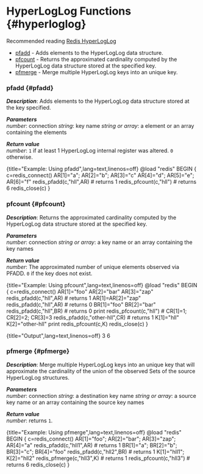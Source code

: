 # HyperLogLog Functions {#hyperloglog}
Recommended reading [Redis HyperLogLog](http://redis.io/commands/pfadd)

* [pfadd](#pfadd) - Adds elements to the HyperLogLog data structure.
* [pfcount](#pfcount) - Returns the approximated cardinality computed by the HyperLogLog data structure stored at the specified key.
* [pfmerge](#pfmerge) - Merge multiple HyperLogLog keys into an unique key.

### pfadd {#pfadd}
_**Description**_: Adds elements to the HyperLogLog data structure stored at the key specified.

_**Parameters**_   
*number*: connection
*string*: key name
*string or array*: a element or an array containing the elements

_**Return value**_    
*number*: `1` if at least 1 HyperLogLog internal register was altered. `0` otherwise.

{title="Example: Using pfadd",lang=text,linenos=off}
    @load "redis"
    BEGIN {
      c=redis_connect()
      AR[1]="a"; AR[2]="b"; AR[3]="c"
      AR[4]="d"; AR[5]="e"; AR[6]="f"
      redis_pfadd(c,"hll",AR) # returns 1
      redis_pfcount(c,"hll")  # returns 6
      redis_close(c)
    }

### pfcount {#pfcount}
_**Description**_: Returns the approximated cardinality computed by the HyperLogLog data structure stored at the specified key.

_**Parameters**_   
*number*: connection
*string or array*: a key name or an array containing the key names

_**Return value**_    
*number*: The approximated number of unique elements observed via PFADD. `0` if the key does not exist.

{title="Example: Using pfcount",lang=text,linenos=off}
    @load "redis"
    BEGIN {
      c=redis_connect()
      AR[1]="foo"
      AR[2]="bar"
      AR[3]="zap"
      redis_pfadd(c,"hll",AR) # returns 1
      AR[1]=AR[2]="zap"
      redis_pfadd(c,"hll",AR) # returns 0
      BR[1]="foo"
      BR[2]="bar"
      redis_pfadd(c,"hll",BR) # returns 0
      print redis_pfcount(c,"hll")
      #
      CR[1]=1; CR[2]=2; CR[3]=3
      redis_pfadd(c,"other-hll",CR) # returns 1
      K[1]="hll"
      K[2]="other-hll"
      print redis_pfcount(c,K)
      redis_close(c)
    }

{title="Output",lang=text,linenos=off}
    3
    6

### pfmerge {#pfmerge}
_**Description**_: Merge multiple HyperLogLog keys into an unique key that will approximate the cardinality of the union of the observed Sets of the source HyperLogLog structures.

_**Parameters**_    
*number*: connection
*string*: a destination key name
*string or array*: a source key name or an array containing the source key names

_**Return value**_    
*number*: returns `1`.

{title="Example: Using pfmerge",lang=text,linenos=off}
    @load "redis"
    BEGIN {
      c=redis_connect()
      AR[1]="foo"; AR[2]="bar"; AR[3]="zap"; AR[4]="a"
      redis_pfadd(c,"hll1",AR) # returns 1
      BR[1]="a"; BR[2]="b"; BR[3]="c"; BR[4]="foo"
      redis_pfadd(c,"hll2",BR) # returns 1
      K[1]="hll1"; K[2]="hll2"
      redis_pfmerge(c,"hll3",K) # returns 1
      redis_pfcount(c,"hll3") # returns 6
      redis_close(c)
    }
